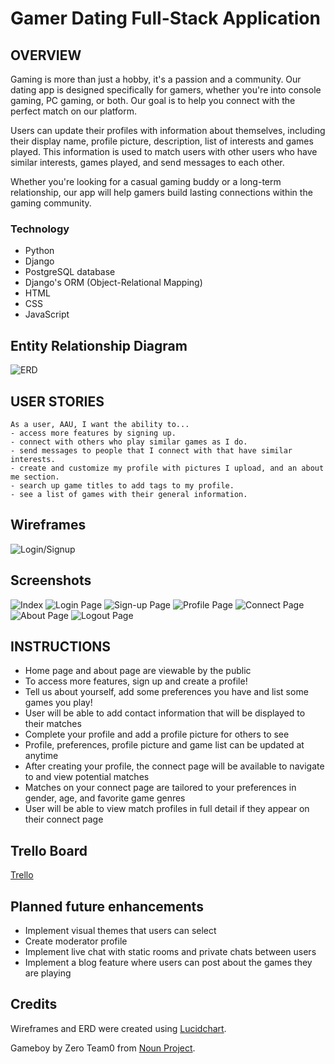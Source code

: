 # Gamer Dating Full-Stack Application


## OVERVIEW

Gaming is more than just a hobby, it's a passion and a community.  Our dating app is designed specifically for gamers, whether you're into console gaming, PC gaming, or both. Our goal is to help you connect with the perfect match on our platform.

Users can update their profiles with information about themselves, including their display name, profile picture, description, list of interests and games played. This information is used to match users with other users who have similar interests, games played, and send messages to each other.

Whether you're looking for a casual gaming buddy or a long-term relationship, our app will help gamers build lasting connections within the gaming community.


### Technology

- Python
- Django
- PostgreSQL database
- Django's ORM (Object-Relational Mapping)
- HTML
- CSS
- JavaScript


## Entity Relationship Diagram

![ERD](./main_app/static/images/ERD.png)


## USER STORIES

```
As a user, AAU, I want the ability to...
- access more features by signing up.
- connect with others who play similar games as I do.
- send messages to people that I connect with that have similar interests.
- create and customize my profile with pictures I upload, and an about me section.
- search up game titles to add tags to my profile.
- see a list of games with their general information.
```


## Wireframes

![Login/Signup](main_app/static/images/login.png)


## Screenshots

![Index](main_app/static/images/index.png)
![Login Page](main_app/static/images/loginpage.png)
![Sign-up Page](main_app/static/images/signup.png)
![Profile Page](main_app/static/images/profile.png)
![Connect Page](main_app/static/images/connect.png)
![About Page](main_app/static/images/about.png)
![Logout Page](main_app/static/images/logout.png)



## INSTRUCTIONS

- Home page and about page are viewable by the public
- To access more features, sign up and create a profile!
- Tell us about yourself, add some preferences you have and list some games you play!
- User will be able to add contact information that will be displayed to their matches
- Complete your profile and add a profile picture for others to see
- Profile, preferences, profile picture and game list can be updated at anytime
- After creating your profile, the connect page will be available to navigate to and view potential matches
- Matches on your connect page are tailored to your preferences in gender, age, and favorite game genres
- User will be able to view match profiles in full detail if they appear on their connect page


## Trello Board

[Trello](https://trello.com/b/b7HdhKMr/datinggamers)


## Planned future enhancements

- Implement visual themes that users can select
- Create moderator profile
- Implement live chat with static rooms and private chats between users
- Implement a blog feature where users can post about the games they are playing


## Credits

Wireframes and ERD were created using [Lucidchart](https://www.lucidchart.com/).

Gameboy by Zero Team0 from [Noun Project](https://thenounproject.com/browse/icons/term/gameboy/).